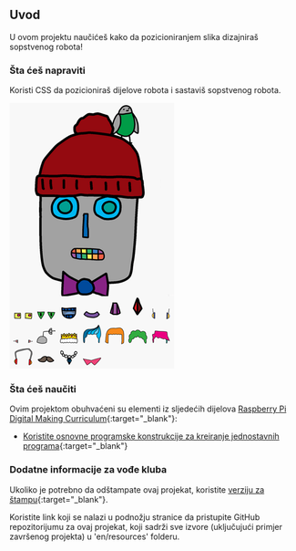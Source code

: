 ## Uvod

U ovom projektu naučićeš kako da pozicioniranjem slika dizajniraš sopstvenog robota!

### Šta ćeš napraviti

Koristi CSS da pozicioniraš dijelove robota i sastaviš sopstvenog robota.

![screenshot](images/robot-final.png)

### Šta ćeš naučiti

Ovim projektom obuhvaćeni su elementi iz sljedećih dijelova [Raspberry Pi Digital Making Curriculum](http://rpf.io/curriculum){:target="_blank"}:

+ [Koristite osnovne programske konstrukcije za kreiranje jednostavnih programa](https://www.raspberrypi.org/curriculum/programming/creator){:target="_blank"}

### Dodatne informacije za vođe kluba

Ukoliko je potrebno da odštampate ovaj projekat, koristite [verziju za štampu](https://projects.raspberrypi.org/en/projects/build-a-robot/print){:target="_blank"}.

Koristite link koji se nalazi u podnožju stranice da pristupite GitHub repozitorijumu za ovaj projekat, koji sadrži sve izvore (uključujući primjer završenog projekta) u 'en/resources' folderu.